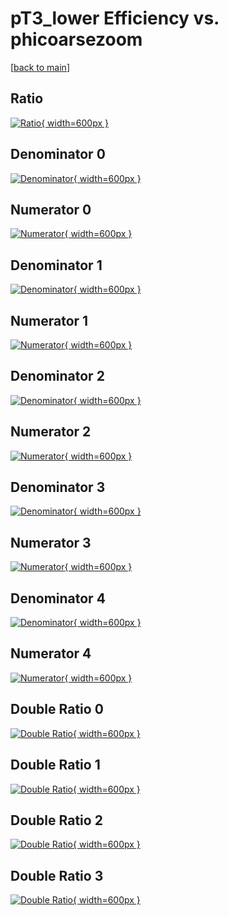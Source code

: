 # pT3_lower Efficiency vs. phicoarsezoom

[[back to main](./)]



## Ratio

[![Ratio](../mtv/var/pT3_lower_vtr_211_-1_eff_phicoarsezoom.png){ width=600px }](../mtv/var/pT3_lower_vtr_211_-1_eff_phicoarsezoom.pdf)

## Denominator 0

[![Denominator](../mtv/den/pT3_lower_vtr_211_-1_eff_phicoarsezoom_den0.png){ width=600px }](../mtv/den/pT3_lower_vtr_211_-1_eff_phicoarsezoom_den0.pdf)

## Numerator 0

[![Numerator](../mtv/num/pT3_lower_vtr_211_-1_eff_phicoarsezoom_num0.png){ width=600px }](../mtv/num/pT3_lower_vtr_211_-1_eff_phicoarsezoom_num0.pdf)

## Denominator 1

[![Denominator](../mtv/den/pT3_lower_vtr_211_-1_eff_phicoarsezoom_den1.png){ width=600px }](../mtv/den/pT3_lower_vtr_211_-1_eff_phicoarsezoom_den1.pdf)

## Numerator 1

[![Numerator](../mtv/num/pT3_lower_vtr_211_-1_eff_phicoarsezoom_num1.png){ width=600px }](../mtv/num/pT3_lower_vtr_211_-1_eff_phicoarsezoom_num1.pdf)

## Denominator 2

[![Denominator](../mtv/den/pT3_lower_vtr_211_-1_eff_phicoarsezoom_den2.png){ width=600px }](../mtv/den/pT3_lower_vtr_211_-1_eff_phicoarsezoom_den2.pdf)

## Numerator 2

[![Numerator](../mtv/num/pT3_lower_vtr_211_-1_eff_phicoarsezoom_num2.png){ width=600px }](../mtv/num/pT3_lower_vtr_211_-1_eff_phicoarsezoom_num2.pdf)

## Denominator 3

[![Denominator](../mtv/den/pT3_lower_vtr_211_-1_eff_phicoarsezoom_den3.png){ width=600px }](../mtv/den/pT3_lower_vtr_211_-1_eff_phicoarsezoom_den3.pdf)

## Numerator 3

[![Numerator](../mtv/num/pT3_lower_vtr_211_-1_eff_phicoarsezoom_num3.png){ width=600px }](../mtv/num/pT3_lower_vtr_211_-1_eff_phicoarsezoom_num3.pdf)

## Denominator 4

[![Denominator](../mtv/den/pT3_lower_vtr_211_-1_eff_phicoarsezoom_den4.png){ width=600px }](../mtv/den/pT3_lower_vtr_211_-1_eff_phicoarsezoom_den4.pdf)

## Numerator 4

[![Numerator](../mtv/num/pT3_lower_vtr_211_-1_eff_phicoarsezoom_num4.png){ width=600px }](../mtv/num/pT3_lower_vtr_211_-1_eff_phicoarsezoom_num4.pdf)

## Double Ratio 0

[![Double Ratio](../mtv/ratio/pT3_lower_vtr_211_-1_eff_phicoarsezoom_ratio0.png){ width=600px }](../mtv/ratio/pT3_lower_vtr_211_-1_eff_phicoarsezoom_ratio0.pdf)

## Double Ratio 1

[![Double Ratio](../mtv/ratio/pT3_lower_vtr_211_-1_eff_phicoarsezoom_ratio1.png){ width=600px }](../mtv/ratio/pT3_lower_vtr_211_-1_eff_phicoarsezoom_ratio1.pdf)

## Double Ratio 2

[![Double Ratio](../mtv/ratio/pT3_lower_vtr_211_-1_eff_phicoarsezoom_ratio2.png){ width=600px }](../mtv/ratio/pT3_lower_vtr_211_-1_eff_phicoarsezoom_ratio2.pdf)

## Double Ratio 3

[![Double Ratio](../mtv/ratio/pT3_lower_vtr_211_-1_eff_phicoarsezoom_ratio3.png){ width=600px }](../mtv/ratio/pT3_lower_vtr_211_-1_eff_phicoarsezoom_ratio3.pdf)

